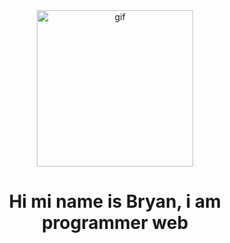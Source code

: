 <div id="header" align="center">
    <img src="https://media.giphy.com/media/qgQUggAC3Pfv687qPC/giphy.gif" alt="gif" width="250">
    <h1>Hi mi name is Bryan, i am programmer web</h1>
</div>
